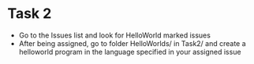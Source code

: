 # Task 2

- Go to the Issues list and look for HelloWorld marked issues
- After being assigned, go to folder HelloWorlds/ in Task2/ and create a helloworld program in the language specified in your assigned issue